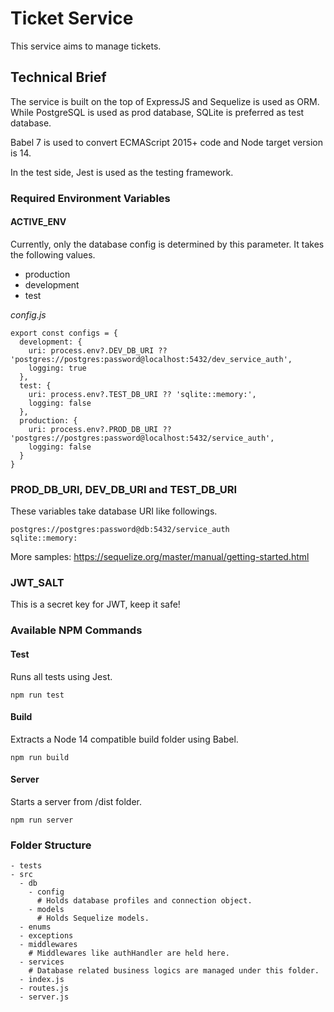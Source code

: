 # Ticket Service

This service aims to manage tickets.

## Technical Brief
The service is built on the top of ExpressJS and Sequelize is used as ORM. While PostgreSQL is used as prod database, SQLite is preferred as test database.

Babel 7 is used to convert ECMAScript 2015+ code and Node target version is 14.

In the test side, Jest is used as the testing framework.

### Required Environment Variables
#### ACTIVE_ENV
Currently, only the database config is determined by this parameter. It takes the following values.
- production
- development
- test

*config.js*
```
export const configs = {
  development: {
    uri: process.env?.DEV_DB_URI ?? 'postgres://postgres:password@localhost:5432/dev_service_auth',
    logging: true
  },
  test: {
    uri: process.env?.TEST_DB_URI ?? 'sqlite::memory:',
    logging: false
  },
  production: {
    uri: process.env?.PROD_DB_URI ?? 'postgres://postgres:password@localhost:5432/service_auth',
    logging: false
  }
}
```

### PROD_DB_URI, DEV_DB_URI and TEST_DB_URI
These variables take database URI like followings.
```
postgres://postgres:password@db:5432/service_auth
sqlite::memory:
```

More samples: https://sequelize.org/master/manual/getting-started.html

### JWT_SALT
This is a secret key for JWT, keep it safe!

### Available NPM Commands

#### Test
Runs all tests using Jest.
```
npm run test
```

#### Build
Extracts a Node 14 compatible build folder using Babel.
```
npm run build
```

#### Server
Starts a server from /dist folder.
```
npm run server
```

### Folder Structure
```
- tests
- src
  - db
    - config
      # Holds database profiles and connection object. 
    - models
      # Holds Sequelize models.
  - enums
  - exceptions
  - middlewares
    # Middlewares like authHandler are held here.
  - services
    # Database related business logics are managed under this folder.
  - index.js
  - routes.js
  - server.js
```
